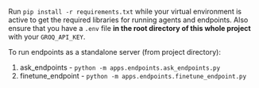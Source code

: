 Run `pip install -r requirements.txt` while your virtual environment is active to get the required libraries for running agents and endpoints. Also ensure that you have a `.env` file **in the root directory of this whole project** with your `GROQ_API_KEY`.

To run endpoints as a standalone server (from project directory):
1. ask_endpoints - `python -m apps.endpoints.ask_endpoints.py`
2. finetune_endpoint - `python -m apps.endpoints.finetune_endpoint.py`